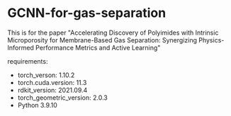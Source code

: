 # GCNN-for-gas-separation
This is for the paper "Accelerating Discovery of Polyimides with Intrinsic Microporosity for Membrane-Based Gas Separation: Synergizing Physics-Informed Performance Metrics and Active Learning"

requirements:

- torch_verson: 1.10.2
- torch.cuda.version: 11.3
- rdkit_version: 2021.09.4
- torch_geometric_version: 2.0.3
- Python 3.9.10
